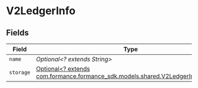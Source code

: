 # V2LedgerInfo


## Fields

| Field                                                                                                                         | Type                                                                                                                          | Required                                                                                                                      | Description                                                                                                                   | Example                                                                                                                       |
| ----------------------------------------------------------------------------------------------------------------------------- | ----------------------------------------------------------------------------------------------------------------------------- | ----------------------------------------------------------------------------------------------------------------------------- | ----------------------------------------------------------------------------------------------------------------------------- | ----------------------------------------------------------------------------------------------------------------------------- |
| `name`                                                                                                                        | *Optional<? extends String>*                                                                                                  | :heavy_minus_sign:                                                                                                            | N/A                                                                                                                           | ledger001                                                                                                                     |
| `storage`                                                                                                                     | [Optional<? extends com.formance.formance_sdk.models.shared.V2LedgerInfoStorage>](../../models/shared/V2LedgerInfoStorage.md) | :heavy_minus_sign:                                                                                                            | N/A                                                                                                                           |                                                                                                                               |